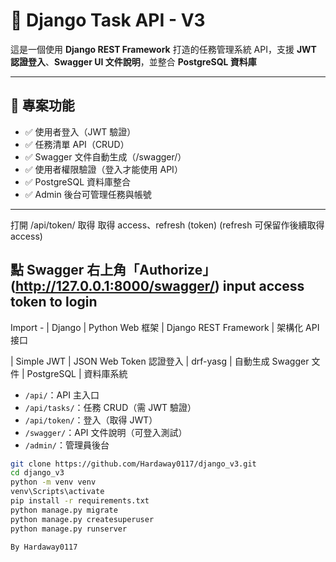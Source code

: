 # 📝 Django Task API - V3

這是一個使用 **Django REST Framework** 打造的任務管理系統 API，支援 **JWT 認證登入**、**Swagger UI 文件說明**，並整合 **PostgreSQL 資料庫**

---

## 🚀 專案功能

- ✅ 使用者登入（JWT 驗證）
- ✅ 任務清單 API（CRUD）
- ✅ Swagger 文件自動生成（/swagger/）
- ✅ 使用者權限驗證（登入才能使用 API）
- ✅ PostgreSQL 資料庫整合
- ✅ Admin 後台可管理任務與帳號

---
打開 /api/token/ 取得 取得 access、refresh (token) (refresh 可保留作後續取得access)

點 Swagger 右上角「Authorize」 (http://127.0.0.1:8000/swagger/)
input access token to login
---

Import -
| Django       | Python Web 框架
| Django REST Framework | 架構化 API 接口

| Simple JWT   | JSON Web Token 認證登入
| drf-yasg     | 自動生成 Swagger 文件
| PostgreSQL   | 資料庫系統

- `/api/`：API 主入口
- `/api/tasks/`：任務 CRUD（需 JWT 驗證）
- `/api/token/`：登入（取得 JWT）
- `/swagger/`：API 文件說明（可登入測試）
- `/admin/`：管理員後台




```bash
git clone https://github.com/Hardaway0117/django_v3.git
cd django_v3
python -m venv venv
venv\Scripts\activate 
pip install -r requirements.txt
python manage.py migrate
python manage.py createsuperuser
python manage.py runserver

By Hardaway0117
